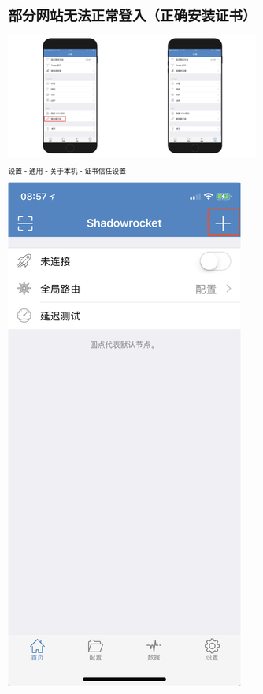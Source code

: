 # 部分网站无法正常登入（正确安装证书）

![](../.gitbook/assets/image%20%2814%29.png)

 设置 - 通用 - 关于本机 - 证书信任设置

![](../.gitbook/assets/image%20%285%29.png)

